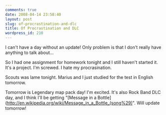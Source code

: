 ```yaml
---
comments: true
date: 2008-04-14 23:58:40
layout: post
slug: of-procrastination-and-dlc
title: Of Procrastination and DLC
wordpress_id: 210
---
```


I can't have a day without an update! Only problem is that I don't really have anything to talk about...

So I had one assignment for homework tonight and I still haven't started it. It's a project. I'm screwed. I hate my procrasination.

Scouts was lame tonight. Marius and I just studied for the test in English tomorrow.

Tomorrow is Legendary map pack day! I'm excited. It's also Rock Band DLC day, and I think I'll be getting "[Message in a Bottle](http://en.wikipedia.org/wiki/Message_in_a_Bottle_(song%29)". Will update tomorrow!
